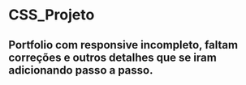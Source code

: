 # CSS_Projeto
## Portfolio com responsive incompleto, faltam correções e outros detalhes que se iram adicionando passo a passo.
